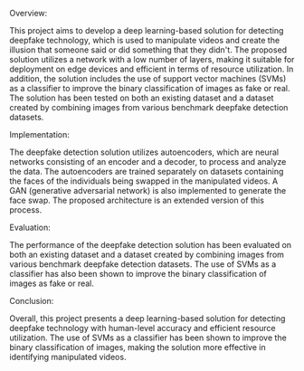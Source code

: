 Overview:

This project aims to develop a deep learning-based solution for detecting deepfake technology, which is used to manipulate videos and create the illusion that someone said or did something that they didn't. The proposed solution utilizes a network with a low number of layers, making it suitable for deployment on edge devices and efficient in terms of resource utilization. In addition, the solution includes the use of support vector machines (SVMs) as a classifier to improve the binary classification of images as fake or real. The solution has been tested on both an existing dataset and a dataset created by combining images from various benchmark deepfake detection datasets.

Implementation:

The deepfake detection solution utilizes autoencoders, which are neural networks consisting of an encoder and a decoder, to process and analyze the data. The autoencoders are trained separately on datasets containing the faces of the individuals being swapped in the manipulated videos. A GAN (generative adversarial network) is also implemented to generate the face swap. The proposed architecture is an extended version of this process.

Evaluation:

The performance of the deepfake detection solution has been evaluated on both an existing dataset and a dataset created by combining images from various benchmark deepfake detection datasets. The use of SVMs as a classifier has also been shown to improve the binary classification of images as fake or real.

Conclusion:

Overall, this project presents a deep learning-based solution for detecting deepfake technology with human-level accuracy and efficient resource utilization. The use of SVMs as a classifier has been shown to improve the binary classification of images, making the solution more effective in identifying manipulated videos.
